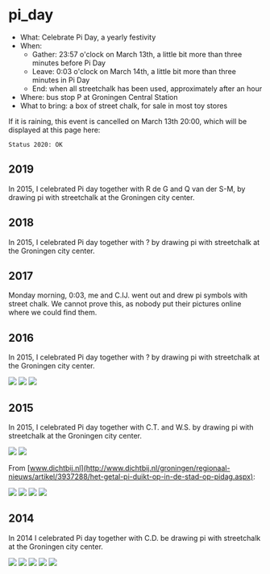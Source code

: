 # pi_day

 * What: Celebrate Pi Day, a yearly festivity
 * When:
   * Gather: 23:57 o'clock on March 13th, a little bit more than three minutes before Pi Day
   * Leave: 0:03 o'clock on March 14th, a little bit more than three minutes in Pi Day
   * End: when all streetchalk has been used, approximately after an hour</li>
 * Where: bus stop P at Groningen Central Station
 * What to bring: a box of street chalk, for sale in most toy stores

If it is raining, this event is cancelled on March 13th 20:00, 
which will be displayed at this page here:

```
Status 2020: OK
```

## 2019

In 2015, I celebrated Pi day together with R de G and Q van der S-M, 
by drawing pi with streetchalk at the Groningen city center.



## 2018

In 2015, I celebrated Pi day together with ? by drawing pi with streetchalk 
at the Groningen city center.

## 2017

Monday morning, 0:03, me and C.IJ. went out and drew pi symbols with street chalk.
We cannot prove this, as nobody put their pictures online where we could find them.

## 2016

In 2015, I celebrated Pi day together with ? by drawing pi with streetchalk 
at the Groningen city center.

![](RC_PiDay2016_1.png)
![](RC_PiDay2016_2.png)
![](RC_PiDay2016_3.png)

## 2015

In 2015, I celebrated Pi day together with C.T. and W.S. by drawing pi with streetchalk 
at the Groningen city center.

![](RC_PiDay2015_1.png)
![](RC_PiDay2015_2.png)

From [www.dichtbij.nl](http://www.dichtbij.nl/groningen/regionaal-nieuws/artikel/3937288/het-getal-pi-duikt-op-in-de-stad-op-pidag.aspx):

![](RC_PiDay2015_3.png)
![](RC_PiDay2015_4.png)
![](RC_PiDay2015_5.png)
![](RC_PiDay2015_6.png)

## 2014

In 2014 I celebrated Pi day together with C.D. be drawing pi with streetchalk 
at the Groningen city center.

![](RC_PiDay2014Pi1.jpg)
![](RC_PiDay2014Pi2.jpg)
![](RC_PiDay2014Pi3.jpg)
![](RC_PiDay2014Reaction1.png)
![](RC_PiDay2014Reaction2.png)

